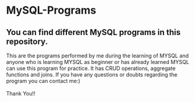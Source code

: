 # MySQL-Programs
## You can find different MySQL programs in this repository.
This are the programs performed by me during the learning of MYSQL and anyone who is learning MYSQL as beginner or has already learned MYSQL can use this program for practice. It has CRUD operations, aggregate functions and joins. If you have any questions or doubts regarding the program you can contact me:) 
<br></br>
Thank You!!
